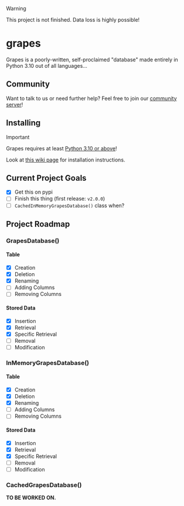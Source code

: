> [!WARNING]
> This project is not finished.
> Data loss is highly possible!

# grapes
Grapes is a poorly-written, self-proclaimed "database" made entirely in Python 3.10 out of all languages...

## Community
Want to talk to us or need further help? Feel free to join our [community server](https://discord.gg/SqdNj5mYn5)!

## Installing
> [!IMPORTANT]
> Grapes requires at least [Python 3.10 or above](https://www.python.org/downloads/)!

Look at [this wiki page](https://github.com/ItsTato/grapes/wiki/Installing#) for installation instructions.

## Current Project Goals
- [x] Get this on pypi
- [ ] Finish this thing (first release: `v2.0.0`)
- [ ] `CachedInMemoryGrapesDatabase()` class when?

## Project Roadmap

### GrapesDatabase()

#### Table
- [x] Creation
- [x] Deletion
- [x] Renaming
- [ ] Adding Columns
- [ ] Removing Columns

#### Stored Data
- [x] Insertion
- [x] Retrieval
- [x] Specific Retrieval
- [ ] Removal
- [ ] Modification

### InMemoryGrapesDatabase()

#### Table
- [x] Creation
- [x] Deletion
- [x] Renaming
- [ ] Adding Columns
- [ ] Removing Columns

#### Stored Data
- [x] Insertion
- [x] Retrieval
- [x] Specific Retrieval
- [ ] Removal
- [ ] Modification

### CachedGrapesDatabase()

**TO BE WORKED ON.**
